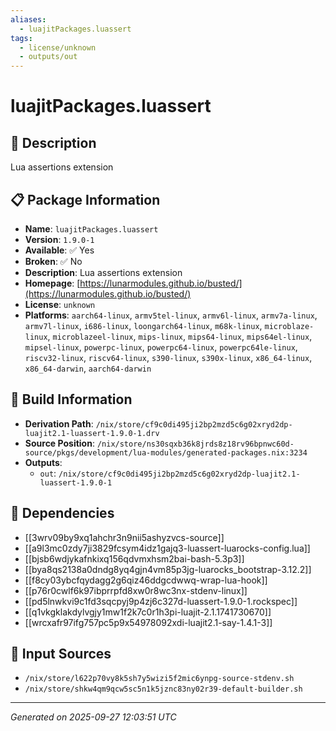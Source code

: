 ```yaml
---
aliases:
  - luajitPackages.luassert
tags:
  - license/unknown
  - outputs/out
---
```


# luajitPackages.luassert

## 📝 Description

Lua assertions extension

## 📋 Package Information

- **Name**: `luajitPackages.luassert`
- **Version**: `1.9.0-1`
- **Available**: ✅ Yes
- **Broken**: ✅ No
- **Description**: Lua assertions extension
- **Homepage**: [https://lunarmodules.github.io/busted/](https://lunarmodules.github.io/busted/)
- **License**: `unknown`
- **Platforms**: `aarch64-linux`, `armv5tel-linux`, `armv6l-linux`, `armv7a-linux`, `armv7l-linux`, `i686-linux`, `loongarch64-linux`, `m68k-linux`, `microblaze-linux`, `microblazeel-linux`, `mips-linux`, `mips64-linux`, `mips64el-linux`, `mipsel-linux`, `powerpc-linux`, `powerpc64-linux`, `powerpc64le-linux`, `riscv32-linux`, `riscv64-linux`, `s390-linux`, `s390x-linux`, `x86_64-linux`, `x86_64-darwin`, `aarch64-darwin`

## 🔧 Build Information

- **Derivation Path**: `/nix/store/cf9c0di495ji2bp2mzd5c6g02xryd2dp-luajit2.1-luassert-1.9.0-1.drv`
- **Source Position**: `/nix/store/ns30sqxb36k8jrds8z18rv96bpnwc60d-source/pkgs/development/lua-modules/generated-packages.nix:3234`
- **Outputs**:
  - `out`:  `/nix/store/cf9c0di495ji2bp2mzd5c6g02xryd2dp-luajit2.1-luassert-1.9.0-1`

## 🔗 Dependencies

- [[3wrv09by9xq1ahchr3n9nii5ashyzvcs-source]]
- [[a9l3mc0zdy7ji3829fcsym4idz1gajq3-luassert-luarocks-config.lua]]
- [[bjsb6wdjykafnkixq156qdvmxhsm2bai-bash-5.3p3]]
- [[bya8qs2138a0dndg8yq4gjn4vm85p3jg-luarocks_bootstrap-3.12.2]]
- [[f8cy03ybcfqydagg2g6qiz46ddgcdwwq-wrap-lua-hook]]
- [[p76r0cwlf6k97ibprrpfd8xw0r8wc3nx-stdenv-linux]]
- [[pd5lnwkvi9c1fd3sqcpyj9p4zj6c327d-luassert-1.9.0-1.rockspec]]
- [[q1vkgklakdylvgjy1mw1f2k7c0r1h3pi-luajit-2.1.1741730670]]
- [[wrcxafr97ifg757pc5p9x54978092xdi-luajit2.1-say-1.4.1-3]]

## 📁 Input Sources

- `/nix/store/l622p70vy8k5sh7y5wizi5f2mic6ynpg-source-stdenv.sh`
- `/nix/store/shkw4qm9qcw5sc5n1k5jznc83ny02r39-default-builder.sh`

---
*Generated on 2025-09-27 12:03:51 UTC*
